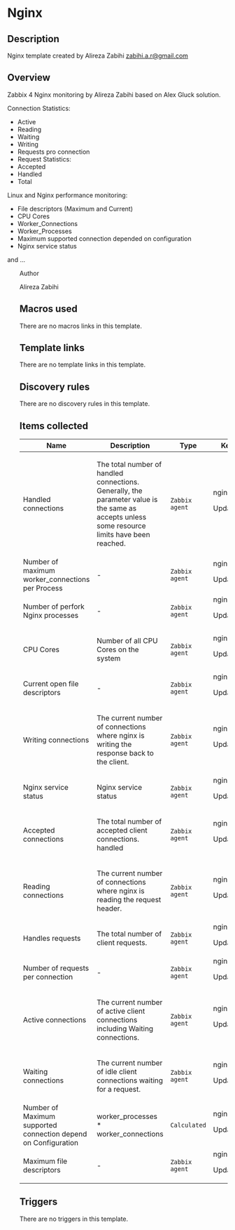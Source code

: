 # Nginx

## Description

Nginx template created by Alireza Zabihi zabihi.a.r@gmail.com

## Overview

Zabbix 4 Nginx monitoring by Alireza Zabihi based on Alex Gluck solution.


Connection Statistics:


* Active
* Reading
* Waiting
* Writing
* Requests pro connection
* Request Statistics:
* Accepted
* Handled
* Total


Linux and Nginx performance monitoring:


* File descriptors (Maximum and Current)
* CPU Cores
* Worker\_Connections
* Worker\_Processes
* Maximum supported connection depended on configuration
* Nginx service status


and ...


<ul style="box-sizing: border-box; margin-bottom: 16px; margin-top: 0px; padding-left: 2em; co</p>



## Author

Alireza Zabihi

## Macros used

There are no macros links in this template.

## Template links

There are no template links in this template.

## Discovery rules

There are no discovery rules in this template.

## Items collected

|Name|Description|Type|Key and additional info|
|----|-----------|----|----|
|Handled connections|<p>The total number of handled connections. Generally, the parameter value is the same as accepts unless some resource limits have been reached.</p>|`Zabbix agent`|nginx[handled]<p>Update: 120s</p>|
|Number of maximum worker_connections per Process|<p>-</p>|`Zabbix agent`|nginx[worker_connections]<p>Update: 12h</p>|
|Number of perfork Nginx processes|<p>-</p>|`Zabbix agent`|nginx[worker_processes]<p>Update: 12h</p>|
|CPU Cores|<p>Number of all CPU Cores on the system</p>|`Zabbix agent`|nginx[cpu_cores]<p>Update: 24h</p>|
|Current open file descriptors|<p>-</p>|`Zabbix agent`|nginx[open_file_descriptors]<p>Update: 240s</p>|
|Writing connections|<p>The current number of connections where nginx is writing the response back to the client.</p>|`Zabbix agent`|nginx[writing]<p>Update: 120s</p>|
|Nginx service status|<p>Nginx service status</p>|`Zabbix agent`|nginx[check]<p>Update: 60s</p>|
|Accepted connections|<p>The total number of accepted client connections. handled</p>|`Zabbix agent`|nginx[accepts]<p>Update: 120s</p>|
|Reading connections|<p>The current number of connections where nginx is reading the request header.</p>|`Zabbix agent`|nginx[reading]<p>Update: 120s</p>|
|Handles requests|<p>The total number of client requests.</p>|`Zabbix agent`|nginx[requests]<p>Update: 120s</p>|
|Number of requests per connection|<p>-</p>|`Zabbix agent`|nginx[req_per_conn]<p>Update: 120s</p>|
|Active connections|<p>The current number of active client connections including Waiting connections.</p>|`Zabbix agent`|nginx[active]<p>Update: 120s</p>|
|Waiting connections|<p>The current number of idle client connections waiting for a request.</p>|`Zabbix agent`|nginx[waiting]<p>Update: 120s</p>|
|Number of Maximum supported connection depend on Configuration|<p>worker_processes * worker_connections</p>|`Calculated`|nginx_max_connctions<p>Update: 12h</p>|
|Maximum file descriptors|<p>-</p>|`Zabbix agent`|nginx[max_file_descriptors]<p>Update: 24h</p>|
## Triggers

There are no triggers in this template.

